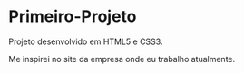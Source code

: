 # Primeiro-Projeto

Projeto desenvolvido em HTML5 e CSS3. 

Me inspirei no site da empresa onde eu trabalho atualmente. 

